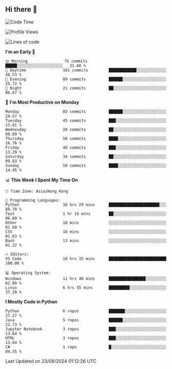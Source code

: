 ## Hi there 👋

<!--
**gessiegulugulu/gessiegulugulu** is a ✨ _special_ ✨ repository because its `README.md` (this file) appears on your GitHub profile.

Here are some ideas to get you started:

- 🔭 I’m currently working on ...
- 🌱 I’m currently learning ...
- 👯 I’m looking to collaborate on ...
- 🤔 I’m looking for help with ...
- 💬 Ask me about ...
- 📫 How to reach me: ...
- 😄 Pronouns: ...
- ⚡ Fun fact: ...
-->

<!--START_SECTION:waka-->
![Code Time](http://img.shields.io/badge/Code%20Time-34%20hrs%2024%20mins-blue)

![Profile Views](http://img.shields.io/badge/Profile%20Views-172-blue)

![Lines of code](https://img.shields.io/badge/From%20Hello%20World%20I%27ve%20Written-3.3%20million%20lines%20of%20code-blue)

**I'm an Early 🐤** 

```text
🌞 Morning                75 commits          █████░░░░░░░░░░░░░░░░░░░░   21.68 % 
🌆 Daytime                161 commits         ████████████░░░░░░░░░░░░░   46.53 % 
🌃 Evening                89 commits          ██████░░░░░░░░░░░░░░░░░░░   25.72 % 
🌙 Night                  21 commits          ██░░░░░░░░░░░░░░░░░░░░░░░   06.07 % 
```
📅 **I'm Most Productive on Monday** 

```text
Monday                   85 commits          ██████░░░░░░░░░░░░░░░░░░░   24.57 % 
Tuesday                  45 commits          ███░░░░░░░░░░░░░░░░░░░░░░   13.01 % 
Wednesday                28 commits          ██░░░░░░░░░░░░░░░░░░░░░░░   08.09 % 
Thursday                 58 commits          ████░░░░░░░░░░░░░░░░░░░░░   16.76 % 
Friday                   46 commits          ███░░░░░░░░░░░░░░░░░░░░░░   13.29 % 
Saturday                 34 commits          ██░░░░░░░░░░░░░░░░░░░░░░░   09.83 % 
Sunday                   50 commits          ████░░░░░░░░░░░░░░░░░░░░░   14.45 % 
```


📊 **This Week I Spent My Time On** 

```text
🕑︎ Time Zone: Asia/Hong_Kong

💬 Programming Languages: 
Python                   16 hrs 29 mins      ██████████████████████░░░   88.70 % 
Text                     1 hr 14 mins        ██░░░░░░░░░░░░░░░░░░░░░░░   06.69 % 
Other                    18 mins             ░░░░░░░░░░░░░░░░░░░░░░░░░   01.68 % 
CSV                      18 mins             ░░░░░░░░░░░░░░░░░░░░░░░░░   01.63 % 
Bash                     13 mins             ░░░░░░░░░░░░░░░░░░░░░░░░░   01.22 % 

🔥 Editors: 
VS Code                  18 hrs 35 mins      █████████████████████████   100.00 % 

💻 Operating System: 
Windows                  11 hrs 40 mins      ████████████████░░░░░░░░░   62.80 % 
Linux                    6 hrs 55 mins       █████████░░░░░░░░░░░░░░░░   37.20 % 
```

**I Mostly Code in Python** 

```text
Python                   6 repos             ███████░░░░░░░░░░░░░░░░░░   27.27 % 
Java                     5 repos             ██████░░░░░░░░░░░░░░░░░░░   22.73 % 
Jupyter Notebook         3 repos             ███░░░░░░░░░░░░░░░░░░░░░░   13.64 % 
HTML                     3 repos             ███░░░░░░░░░░░░░░░░░░░░░░   13.64 % 
C#                       1 repo              █░░░░░░░░░░░░░░░░░░░░░░░░   04.55 % 
```




 Last Updated on 23/08/2024 01:12:26 UTC
<!--END_SECTION:waka-->
